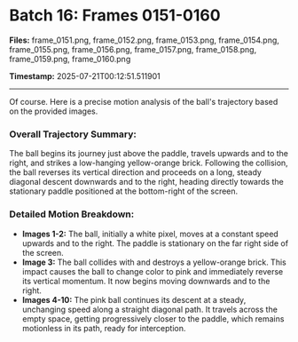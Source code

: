 # Batch 16: Frames 0151-0160

**Files:** frame_0151.png, frame_0152.png, frame_0153.png, frame_0154.png, frame_0155.png, frame_0156.png, frame_0157.png, frame_0158.png, frame_0159.png, frame_0160.png

**Timestamp:** 2025-07-21T00:12:51.511901

---

Of course. Here is a precise motion analysis of the ball's trajectory based on the provided images.

### Overall Trajectory Summary:
The ball begins its journey just above the paddle, travels upwards and to the right, and strikes a low-hanging yellow-orange brick. Following the collision, the ball reverses its vertical direction and proceeds on a long, steady diagonal descent downwards and to the right, heading directly towards the stationary paddle positioned at the bottom-right of the screen.

### Detailed Motion Breakdown:
*   **Images 1-2:** The ball, initially a white pixel, moves at a constant speed upwards and to the right. The paddle is stationary on the far right side of the screen.
*   **Image 3:** The ball collides with and destroys a yellow-orange brick. This impact causes the ball to change color to pink and immediately reverse its vertical momentum. It now begins moving downwards and to the right.
*   **Images 4-10:** The pink ball continues its descent at a steady, unchanging speed along a straight diagonal path. It travels across the empty space, getting progressively closer to the paddle, which remains motionless in its path, ready for interception.
